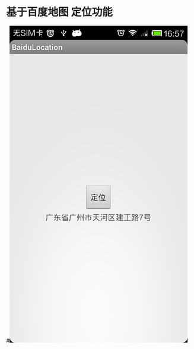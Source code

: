 基于百度地图 定位功能
=============


#![Screenshot](https://github.com/kk-java/BaiduLocation/raw/master/screenshot.png)
